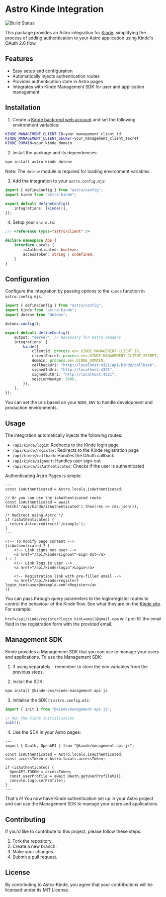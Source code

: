 # Astro Kinde Integration

![Build Status](https://img.shields.io/badge/build-passing-brightgreen)

This package provides an Astro integration for [Kinde](https://kinde.com/), simplifying the process of adding authentication to your Astro application using Kinde's OAuth 2.0 flow.

## Features

-   Easy setup and configuration
-   Automatically injects authentication routes
-   Provides authentication state in Astro pages
-   Integrates with Kinde Management SDK for user and application management

## Installation

1. Create a [Kinde back-end web account](https://kinde.com/) and set the following environment variables:

```bash
KINDE_MANAGEMENT_CLIENT_ID=your_management_client_id
KINDE_MANAGEMENT_CLIENT_SECRET=your_management_client_secret
KINDE_DOMAIN=your_kinde_domain
```

2. Install the package and its dependencies:

```bash
npm install astro-kinde dotenv
```

Note: The `dotenv` module is required for loading environment variables.

3. Add the integration to your `astro.config.mjs`:

```ts
import { defineConfig } from "astro/config";
import kinde from "astro-kinde";

export default defineConfig({
    integrations: [kinde()],
});
```

4. Setup your `env.d.ts`:

```ts
/// <reference types="astro/client" />

declare namespace App {
    interface Locals {
        isAuthenticated: boolean;
        accessToken: string | undefined;
    }
}
```

## Configuration

Configure the integration by passing options to the `kinde` function in `astro.config.mjs`.

```ts
import { defineConfig } from "astro/config";
import kinde from "astro-kinde";
import dotenv from "dotenv";

dotenv.config();

export default defineConfig({
    output: "server", // Necessary for Astro headers
    integrations: [
        kinde({
            clientId: process.env.KINDE_MANAGEMENT_CLIENT_ID,
            clientSecret: process.env.KINDE_MANAGEMENT_CLIENT_SECRET,
            domain: process.env.KINDE_DOMAIN,
            callbackUri: "http://localhost:4321/api/kinde/callback",
            signedInUri: "http://localhost:4321",
            signedOutUri: "http://localhost:4321",
            sessionMaxAge: 3600,
        }),
    ],
});
```

You can set the uris based on your `NODE_ENV` to handle development and production environments.

## Usage

The integration automatically injects the following routes:

-   `/api/kinde/login`: Redirects to the Kinde login page
-   `/api/kinde/register`: Redirects to the Kinde registration page
-   `/api/kinde/callback`: Handles the OAuth callback
-   `/api/kinde/signout`: Handles user sign-out
-   `/api/kinde/isAuthenticated`: Checks if the user is authenticated

Authenticating Astro Pages is simple:

```astro
---
const isAuthenticated = Astro.locals.isAuthenticated;

// Or you can use the isAuthenticated route
const isAuthenticated = await fetch('/api/kinde/isAuthenticated').then(res => res.json());

/* Redirect using Astro */
if (isAuthenticated) {
  return Astro.redirect('/example');
}
---

<!-- To modify page content -->
{isAuthenticated ? (
    <!-- Link signs out user -->
	<a href="/api/kinde/signout">Sign Out</a>
) : (
    <!-- Link logs in user -->
	<a href="/api/kinde/login">Login</a>

    <!-- Registration link with pre-filled email -->
    <a href="/api/kinde/register?login_hint=user@example.com">Register</a>
)}
```

You can pass through query parameters to the login/register routes to control the behaviour of the Kinde flow. See what they are on the [Kinde site](https://docs.kinde.com/developer-tools/about/using-kinde-without-an-sdk/). For example:

`href=/api/kinde/register?login_hint=email@gmail.com` will pre-fill the email field in the registration form with the provided email.

## Management SDK

Kinde provides a Management SDK that you can use to manage your users and applications.
To use the Management SDK:

1. If using separately - remember to store the env variables from the previous steps.

2. Install the SDK:

```bash
npm install @kinde-oss/kinde-management-api-js
```

3. Initialise the SDK in `astro.config.mts`:

```ts
import { init } from "@kinde/management-api-js";

// Run the Kinde initialisation
init();
```

4. Use the SDK in your Astro pages:

```astro
---
import { Oauth, OpenAPI } from "@kinde/management-api-js";

const isAuthenticated = Astro.locals.isAuthenticated;
const accessToken = Astro.locals.accessToken;

if (isAuthenticated) {
  OpenAPI.TOKEN = accessToken;
  const userProfile = await Oauth.getUserProfileV2();
  console.log(userProfile);
}
---
```

That's it! You now have Kinde authentication set up in your Astro project and can use the Management SDK to manage your users and applications.

## Contributing

If you'd like to contribute to this project, please follow these steps:

1. Fork the repository.
2. Create a new branch.
3. Make your changes.
4. Submit a pull request.

## License

By contributing to Astro-Kinde, you agree that your contributions will be licensed under its MIT License.
